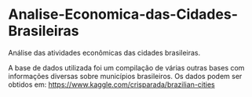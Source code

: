 # Analise-Economica-das-Cidades-Brasileiras
Análise das atividades econômicas das cidades brasileiras.

A base de dados utilizada foi um compilação de várias outras bases com informações diversas sobre municípios brasileiros. Os dados podem ser obtidos em:
https://www.kaggle.com/crisparada/brazilian-cities

